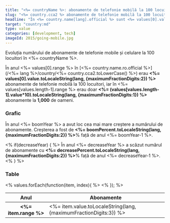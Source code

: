 ```yaml
---
title: "<%= countryName %>: abonamente de telefonie mobilă la 100 locuitori"
slug: "<%= country.cca2 %> abonamente de telefonie mobilă la 100 locuitori"
headline: "În <%= country.name[lang].official %> sunt <%= values[0].value.toLocaleString(lang, {maximumFractionDigits:2}) %> abonamente de telefonie mobilă la 100 locuitori."
target: "country:md"
type: value
categories: [development, tech]
imageId: 2015/going-mobile.jpg
---
```


Evoluția numărului de abonamente de telefonie mobile și celulare la 100 locuitori în <%= countryName %>.

În anul <%= values[0].range %> în [<%= country.name.ro.official %>](/<%= lang %>/country/<%= country.cca2.toLowerCase() %>) erau **<%= values[0].value.toLocaleString(lang, {maximumFractionDigits:2}) %>** abonamente de telefonie mobilă la 100 locuitori, iar în <%= values[values.length-1].range %> erau doar **<%= (values[values.length-1].value*10).toLocaleString(lang, {maximumFractionDigits:1}) %>** abonamente la **1,000** de oameni.

### Grafic

<div id="mobdel100-chart-<%= country.cca2 %>" class="article-chart chart-line"></div>

În anul <%= boomYear %> a avut loc cea mai mare creștere a numărului de abonamente. Creșterea a fost de **<%= boomPercent.toLocaleString(lang, {maximumFractionDigits:2}) %>**% față de anul <%= boomYear-1 %>.

<% if(decreaseYear) { %>
În anul <%= decreaseYear %> a scăzut numărul de abonamente cu **<%= decreasePercent.toLocaleString(lang, {maximumFractionDigits:2}) %>**% față de anul <%= decreaseYear-1 %>.
<% } %>

### Table

<table class="article-table cell-no">
<thead>
  <tr><th>Anul</th><th>Abonamente</th></tr>
</thead>
<tbody>
  <% values.forEach(function(item, index){ %>
  <tr>
  <th><%= item.range %></th>
  <td><%= item.value.toLocaleString(lang, {maximumFractionDigits:3}) %></td>
  </tr>
  <% }); %>
</tbody>
</table>

<script>
(function(){
  var charts = window.articleCharts = <%= JSON.stringify(charts) %>;
})();
</script>
